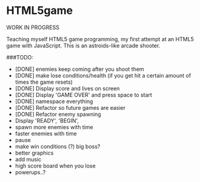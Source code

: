 HTML5game
=========
WORK IN PROGRESS

Teaching myself HTML5 game programming, my first attempt at an HTML5 game with JavaScript. This is an astroids-like arcade shooter.

###TODO:
- [DONE] enemies keep coming after you shoot them
- [DONE] make lose conditions/health (if you get hit a certain amount of times the game resets)
- [DONE] Display score and lives on screen
- [DONE] Display 'GAME OVER' and press space to start
- [DONE] namespace everything
- [DONE] Refactor so future games are easier
- [DONE] Refactor enemy spawning
- Display 'READY', 'BEGIN',
- spawn more enemies with time
- faster enemies with time
- pause
- make win conditions (?) big boss?
- better graphics
- add music
- high score board when you lose
- powerups..?
